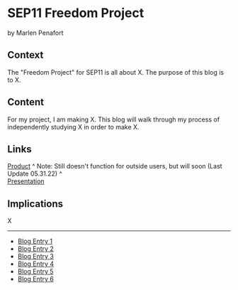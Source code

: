 # SEP11 Freedom Project
by Marlen Penafort

## Context
The "Freedom Project" for SEP11 is all about X. The purpose of this blog is to X.

## Content
For my project, I am making X. This blog will walk through my process of independently studying X in order to make X.

## Links
[Product](https://script.google.com/a/macros/hstat.org/s/AKfycbyWJ5aCiEb0THc00-Q2MWuaMbN5RKYA98rRUrcaBMIPBSg7wPUQRcbC3_hSNm2ripCutw/exec)
^ Note: Still doesn't function for outside users, but will soon (Last Update 05.31.22) ^ <br>
[Presentation](https://docs.google.com/presentation/d/1T_dgVq_rFW6QA1h2_MVlgsfxLJv0uY4Mfa60D8lHIU8/edit?usp=sharing)

## Implications
X

---

* [Blog Entry 1](entries/entry01.md)
* [Blog Entry 2](entries/entry02.md)
* [Blog Entry 3](entries/entry03.md)
* [Blog Entry 4](entries/entry04.md)
* [Blog Entry 5](entries/entry05.md)
* [Blog Entry 6](entries/entry06.md)
